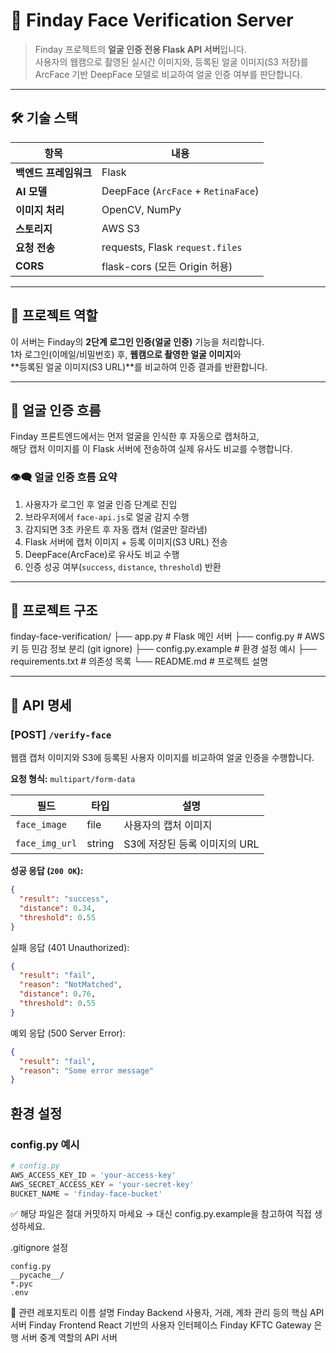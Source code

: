 # 🧠 Finday Face Verification Server

> Finday 프로젝트의 **얼굴 인증 전용 Flask API 서버**입니다.  
> 사용자의 웹캠으로 촬영된 실시간 이미지와, 등록된 얼굴 이미지(S3 저장)를  
> ArcFace 기반 DeepFace 모델로 비교하여 얼굴 인증 여부를 판단합니다.

---

## 🛠️ 기술 스택

| 항목 | 내용 |
|------|------|
| **백엔드 프레임워크** | Flask |
| **AI 모델** | DeepFace (`ArcFace` + `RetinaFace`) |
| **이미지 처리** | OpenCV, NumPy |
| **스토리지** | AWS S3 |
| **요청 전송** | requests, Flask `request.files` |
| **CORS** | flask-cors (모든 Origin 허용) |

---

## 📌 프로젝트 역할

이 서버는 Finday의 **2단계 로그인 인증(얼굴 인증)** 기능을 처리합니다.  
1차 로그인(이메일/비밀번호) 후, **웹캠으로 촬영한 얼굴 이미지**와  
**등록된 얼굴 이미지(S3 URL)**를 비교하여 인증 결과를 반환합니다.

---

## 🔐 얼굴 인증 흐름

Finday 프론트엔드에서는 먼저 얼굴을 인식한 후 자동으로 캡처하고,  
해당 캡처 이미지를 이 Flask 서버에 전송하여 실제 유사도 비교를 수행합니다.

### 👁️‍🗨️ 얼굴 인증 흐름 요약

1. 사용자가 로그인 후 얼굴 인증 단계로 진입
2. 브라우저에서 `face-api.js`로 얼굴 감지 수행
3. 감지되면 3초 카운트 후 자동 캡처 (얼굴만 잘라냄)
4. Flask 서버에 캡처 이미지 + 등록 이미지(S3 URL) 전송
5. DeepFace(ArcFace)로 유사도 비교 수행
6. 인증 성공 여부(`success`, `distance`, `threshold`) 반환

---

## 📂 프로젝트 구조

finday-face-verification/
├── app.py # Flask 메인 서버
├── config.py # AWS 키 등 민감 정보 분리 (git ignore)
├── config.py.example # 환경 설정 예시
├── requirements.txt # 의존성 목록
└── README.md # 프로젝트 설명

---

## 🧪 API 명세

### [POST] `/verify-face`

웹캠 캡처 이미지와 S3에 등록된 사용자 이미지를 비교하여 얼굴 인증을 수행합니다.

**요청 형식:** `multipart/form-data`

| 필드 | 타입 | 설명 |
|------|------|------|
| `face_image` | file | 사용자의 캡처 이미지 |
| `face_img_url` | string | S3에 저장된 등록 이미지의 URL |

**성공 응답 (`200 OK`):**
```json
{
  "result": "success",
  "distance": 0.34,
  "threshold": 0.55
}
```
실패 응답 (401 Unauthorized):
```json
{
  "result": "fail",
  "reason": "NotMatched",
  "distance": 0.76,
  "threshold": 0.55
}
```
예외 응답 (500 Server Error):
```json
{
  "result": "fail",
  "reason": "Some error message"
}
```
## 환경 설정

### config.py 예시

```python
# config.py
AWS_ACCESS_KEY_ID = 'your-access-key'
AWS_SECRET_ACCESS_KEY = 'your-secret-key'
BUCKET_NAME = 'finday-face-bucket'
```
✅ 해당 파일은 절대 커밋하지 마세요
→ 대신 config.py.example을 참고하여 직접 생성하세요.

.gitignore 설정
```gitignore
config.py
__pycache__/
*.pyc
.env
```

📎 관련 레포지토리
이름	설명
Finday Backend	사용자, 거래, 계좌 관리 등의 핵심 API 서버
Finday Frontend	React 기반의 사용자 인터페이스
Finday KFTC Gateway	은행 서버 중계 역할의 API 서버
